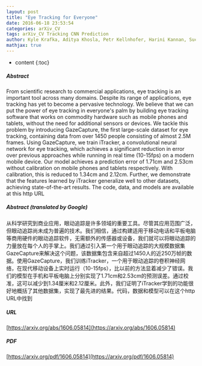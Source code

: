 ```yaml
---
layout: post
title: "Eye Tracking for Everyone"
date: 2016-06-18 23:53:54
categories: arXiv_CV
tags: arXiv_CV Tracking CNN Prediction
author: Kyle Krafka, Aditya Khosla, Petr Kellnhofer, Harini Kannan, Suchendra Bhandarkar, Wojciech Matusik, Antonio Torralba
mathjax: true
---
```


* content
{:toc}

##### Abstract
From scientific research to commercial applications, eye tracking is an important tool across many domains. Despite its range of applications, eye tracking has yet to become a pervasive technology. We believe that we can put the power of eye tracking in everyone's palm by building eye tracking software that works on commodity hardware such as mobile phones and tablets, without the need for additional sensors or devices. We tackle this problem by introducing GazeCapture, the first large-scale dataset for eye tracking, containing data from over 1450 people consisting of almost 2.5M frames. Using GazeCapture, we train iTracker, a convolutional neural network for eye tracking, which achieves a significant reduction in error over previous approaches while running in real time (10-15fps) on a modern mobile device. Our model achieves a prediction error of 1.71cm and 2.53cm without calibration on mobile phones and tablets respectively. With calibration, this is reduced to 1.34cm and 2.12cm. Further, we demonstrate that the features learned by iTracker generalize well to other datasets, achieving state-of-the-art results. The code, data, and models are available at this http URL

##### Abstract (translated by Google)
从科学研究到商业应用，眼动追踪是许多领域的重要工具。尽管其应用范围广泛，但眼动追踪尚未成为普遍的技术。我们相信，通过构建适用于移动电话和平板电脑等商用硬件的眼动追踪软件，无需额外的传感器或设备，我们就可以将眼动追踪的力量放在每个人的手掌上。我们通过引入第一个用于眼动追踪的大规模数据集GazeCapture来解决这个问题，该数据集包含来自超过1450人的近250万帧的数据。使用GazeCapture，我们训练iTracker，一个用于眼动追踪的卷积神经网络，在现代移动设备上实时运行（10-15fps），比以前的方法显着减少了错误。我们的模型在手机和平​​板电脑上分别实现了1.71cm和2.53cm的预测误差。通过校准，这可以减少到1.34厘米和2.12厘米。此外，我们证明了iTracker学到的功能很好地概括了其他数据集，实现了最先进的结果。代码，数据和模型可以在这个http URL中找到

##### URL
[https://arxiv.org/abs/1606.05814](https://arxiv.org/abs/1606.05814)

##### PDF
[https://arxiv.org/pdf/1606.05814](https://arxiv.org/pdf/1606.05814)

